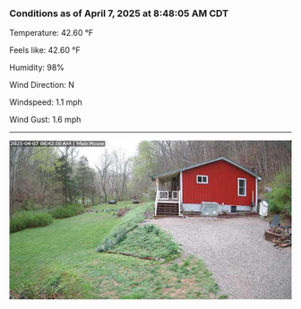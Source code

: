 ### Conditions as of April 7, 2025 at 8:48:05 AM CDT 

Temperature: 42.60 &deg;F

Feels like: 42.60 &deg;F

Humidity: 98%

Wind Direction: N

Windspeed: 1.1 mph

Wind Gust: 1.6 mph

---

<img src="./images/latest.jpeg"/>

